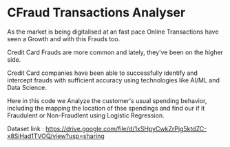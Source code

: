 # CFraud Transactions Analyser
As the market is being digitalised at an fast pace Online Transactions have seen a Growth and with this Frauds too.

Credit Card Frauds are more common and lately, they've been on the higher side.

Credit Card companies have been able to successfully identify and intercept frauds with sufficient accuracy using technologies like AI/ML and Data Science.

Here in this code we Analyze the customer's usual spending behavior, including the mapping the location of thse spendings and find our if it Fraudulent or Non-Fraudlent 
using Logistic Regression.

Dataset link : https://drive.google.com/file/d/1xSHpyCwkZrPjg5ktdZC-x8SiHad1TVOQ/view?usp=sharing
